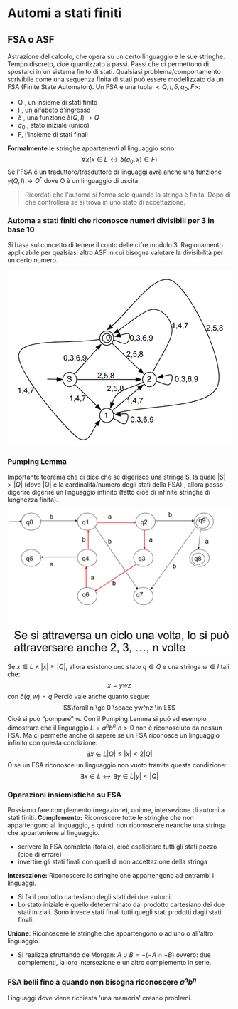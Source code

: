 # Automi a stati finiti

## FSA o ASF
Astrazione del calcolo, che opera su un certo linguaggio e le sue stringhe. 
Tempo discreto, cioè quantizzato a passi.
Passi che ci permettono di spostarci in un sistema finito di stati. 
Qualsiasi problema/comportamento scrivibile come una sequenza finita di stati può essere modellizzato da un FSA (Finite State Automaton).
Un FSA è una tupla $<Q,I,\delta,q_0,F>$: 

- Q , un insieme di stati finito
- I , un alfabeto d'ingresso
- $\delta$ , una funzione $\delta (Q,I) \rightarrow Q$
- $q_0$ , stato iniziale (unico)
- F, l'insieme di stati finali

**Formalmente** le stringhe appartenenti al linguaggio sono $$\forall x (x \in L \leftrightarrow \delta (q_0,x) \in F)$$
Se l'FSA è un traduttore/trasduttore di linguaggi avrà anche una funzione $\gamma (Q,I) \rightarrow O^*$  dove O è un linguaggio di uscita. 
> Ricordati che l'automa si ferma solo quando la stringa è finita. Dopo di che controllerà se si trova in uno stato di accettazione. 

### Automa a stati finiti che riconosce numeri divisibili per 3 in base 10

Si basa sul concetto di tenere il conto delle cifre modulo 3. Ragionamento applicabile per qualsiasi altro ASF in cui bisogna valutare la divisibilità per un certo numero. 

![](FSA%20esempio.png)



### Pumping Lemma

Importante teorema che ci dice che se digerisco una stringa S, la quale $|S| > |Q|$ (dove |Q| è la cardinalità/numero degli stati della FSA) , allora posso digerire digerire un linguaggio infinito (fatto cioè di infinite stringhe di lunghezza finita). 

![](fsa%20pumping%20lemma.png)

Se $x \in  L \wedge |x| \ge |Q|$, allora esistono uno stato $q \in Q$ e una stringa $w \in I$  tali che: 
$$x = ywz$$ con $\delta(q,w) = q$ Perciò vale anche quanto segue: 
$$\forall n \ge 0 \space yw^nz \in L$$Cioé si può “pompare” w. 
Con il Pumping Lemma si puó ad esempio dimostrare che il linguaggio $L = {a^nb^n | n > 0}$ non è riconosciuto da nessun FSA. 
Ma ci permette anche di sapere se un FSA riconosce un linguaggio infinito con questa condizione: 
$$\exists x \in L |Q| \le |x| < 2|Q|$$
O se un FSA riconosce un linguaggio non vuoto tramite questa condizione: 
$$\exists x \in L \leftrightarrow \exists y \in L |y| < |Q|$$

### Operazioni insiemistiche su FSA 
Possiamo fare complemento (negazione), unione,  intersezione di automi a stati finiti.
**Complemento:**
Riconoscere tutte le stringhe che non appartengono al linguaggio, e quindi non riconoscere neanche una stringa che apparteniene al linguaggio.
- scrivere la FSA completa (totale), cioè esplicitare tutti gli stati pozzo (cioè di errore)
- invertire gli stati finali con quelli di non accettazione della stringa

**Intersezione:**
Riconoscere le stringhe che appartengono ad entrambi i linguaggi.
- Si fa il prodotto cartesiano degli stati dei due automi.
 - Lo stato iniziale è quello deteterminato dal prodotto cartesiano dei due stati iniziali.
    Sono invece stati finali tutti quegli stati prodotti dagli stati finali. 

**Unione**:
Riconoscere le stringhe che appartengono o ad uno o all'altro linguaggio. 
- Si realizza sfruttando de Morgan: $A \cup B = \neg (\neg A \cap \neg B)$
 ovvero: due complementi, la loro intersezione e un altro complemento in serie.


### FSA belli fino a quando non bisogna riconoscere $a^nb^n$

Linguaggi dove viene richiesta 'una memoria' creano problemi. 

